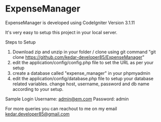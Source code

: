 # ExpenseManager
ExpenseManager is developed using CodeIgniter Version 3.1.11

It's very easy to setup this project in your local server.

Steps to Setup
1. Download zip and unzip in your folder / clone using git command "git clone https://github.com/kedar-developer85/ExpenseManager"
2. edit the application/config/config.php file to set the URL as per your setup
3. create a database called "expense_manager" in your phpmyadmin
4. edit the application/config/database.php file to setup your database related variables. change host, username, password and db name according to your setup.

Sample Login
Username: admin@em.com
Password: admin

For more queries you can reachout to me on my email kedar.developer85@gmail.com
